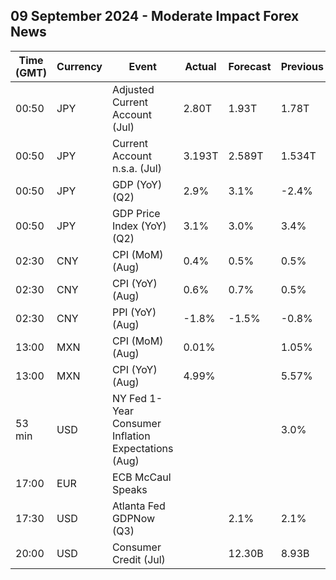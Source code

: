 ## 09 September 2024 - Moderate Impact Forex News

| Time (GMT) | Currency | Event | Actual | Forecast | Previous |
|------|----------|-------|--------|----------|----------|
| 00:50 | JPY | Adjusted Current Account (Jul) | 2.80T | 1.93T | 1.78T |
| 00:50 | JPY | Current Account n.s.a. (Jul) | 3.193T | 2.589T | 1.534T |
| 00:50 | JPY | GDP (YoY) (Q2) | 2.9% | 3.1% | -2.4% |
| 00:50 | JPY | GDP Price Index (YoY) (Q2) | 3.1% | 3.0% | 3.4% |
| 02:30 | CNY | CPI (MoM) (Aug) | 0.4% | 0.5% | 0.5% |
| 02:30 | CNY | CPI (YoY) (Aug) | 0.6% | 0.7% | 0.5% |
| 02:30 | CNY | PPI (YoY) (Aug) | -1.8% | -1.5% | -0.8% |
| 13:00 | MXN | CPI (MoM) (Aug) | 0.01% |  | 1.05% |
| 13:00 | MXN | CPI (YoY) (Aug) | 4.99% |  | 5.57% |
| 53 min | USD | NY Fed 1-Year Consumer Inflation Expectations (Aug) |  |  | 3.0% |
| 17:00 | EUR | ECB McCaul Speaks |  |  |  |
| 17:30 | USD | Atlanta Fed GDPNow (Q3) |  | 2.1% | 2.1% |
| 20:00 | USD | Consumer Credit (Jul) |  | 12.30B | 8.93B |

